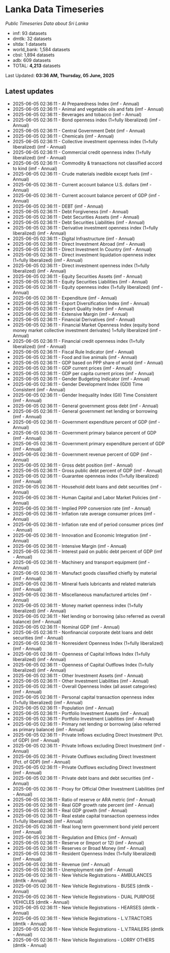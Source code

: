 # Lanka Data Timeseries
*Public Timeseries Data about Sri Lanka*

* imf: 93 datasets
* dmtlk: 32 datasets
* sltda: 1 datasets
* world_bank: 1,584 datasets
* cbsl: 1,894 datasets
* adb: 609 datasets
* TOTAL: **4,213** datasets

Last Updated: **03:36 AM, Thursday, 05 June, 2025**

## Latest updates

* 2025-06-05 02:36:11 - AI Preparedness Index (imf - Annual)
* 2025-06-05 02:36:11 - Animal and vegetable oils and fats (imf - Annual)
* 2025-06-05 02:36:11 - Beverages and tobacco (imf - Annual)
* 2025-06-05 02:36:11 - Bond openness index (1=fully liberalized) (imf - Annual)
* 2025-06-05 02:36:11 - Central Government Debt (imf - Annual)
* 2025-06-05 02:36:11 - Chemicals (imf - Annual)
* 2025-06-05 02:36:11 - Collective investment openness index (1=fully liberalized) (imf - Annual)
* 2025-06-05 02:36:11 - Commercial credit openness index (1=fully liberalized) (imf - Annual)
* 2025-06-05 02:36:11 - Commodity & transactions not classified accord to kind (imf - Annual)
* 2025-06-05 02:36:11 - Crude materials inedible except fuels (imf - Annual)
* 2025-06-05 02:36:11 - Current account balance U.S. dollars (imf - Annual)
* 2025-06-05 02:36:11 - Current account balance percent of GDP (imf - Annual)
* 2025-06-05 02:36:11 - DEBT (imf - Annual)
* 2025-06-05 02:36:11 - Debt Forgiveness (imf - Annual)
* 2025-06-05 02:36:11 - Debt Securities Assets (imf - Annual)
* 2025-06-05 02:36:11 - Debt Securities Liabilities (imf - Annual)
* 2025-06-05 02:36:11 - Derivative investment openness index (1=fully liberalized) (imf - Annual)
* 2025-06-05 02:36:11 - Digital Infrastructure (imf - Annual)
* 2025-06-05 02:36:11 - Direct Investment Abroad (imf - Annual)
* 2025-06-05 02:36:11 - Direct Investment In Country (imf - Annual)
* 2025-06-05 02:36:11 - Direct investment liquidation openness index (1=fully liberalized) (imf - Annual)
* 2025-06-05 02:36:11 - Direct investment openness index (1=fully liberalized) (imf - Annual)
* 2025-06-05 02:36:11 - Equity Securities Assets (imf - Annual)
* 2025-06-05 02:36:11 - Equity Securities Liabilities (imf - Annual)
* 2025-06-05 02:36:11 - Equity openness index (1=fully liberalized) (imf - Annual)
* 2025-06-05 02:36:11 - Expenditure (imf - Annual)
* 2025-06-05 02:36:11 - Export Diversification Index (imf - Annual)
* 2025-06-05 02:36:11 - Export Quality Index (imf - Annual)
* 2025-06-05 02:36:11 - Extensive Margin (imf - Annual)
* 2025-06-05 02:36:11 - Financial Derivatives (imf - Annual)
* 2025-06-05 02:36:11 - Financial Market Openness Index (equity bond money market collective investment derivates) 1=fully liberalized (imf - Annual)
* 2025-06-05 02:36:11 - Financial credit openness index (1=fully liberalized) (imf - Annual)
* 2025-06-05 02:36:11 - Fiscal Rule Indicator (imf - Annual)
* 2025-06-05 02:36:11 - Food and live animals (imf - Annual)
* 2025-06-05 02:36:11 - GDP based on PPP share of world (imf - Annual)
* 2025-06-05 02:36:11 - GDP current prices (imf - Annual)
* 2025-06-05 02:36:11 - GDP per capita current prices (imf - Annual)
* 2025-06-05 02:36:11 - Gender Budgeting Indicator (imf - Annual)
* 2025-06-05 02:36:11 - Gender Development Index (GDI) Time Consistent (imf - Annual)
* 2025-06-05 02:36:11 - Gender Inequality Index (GII) Time Consistent (imf - Annual)
* 2025-06-05 02:36:11 - General government gross debt (imf - Annual)
* 2025-06-05 02:36:11 - General government net lending or borrowing (imf - Annual)
* 2025-06-05 02:36:11 - Government expenditure percent of GDP (imf - Annual)
* 2025-06-05 02:36:11 - Government primary balance percent of GDP (imf - Annual)
* 2025-06-05 02:36:11 - Government primary expenditure percent of GDP (imf - Annual)
* 2025-06-05 02:36:11 - Government revenue percent of GDP (imf - Annual)
* 2025-06-05 02:36:11 - Gross debt position (imf - Annual)
* 2025-06-05 02:36:11 - Gross public debt percent of GDP (imf - Annual)
* 2025-06-05 02:36:11 - Guarantee openness index (1=fully liberalized) (imf - Annual)
* 2025-06-05 02:36:11 - Household debt loans and debt securities (imf - Annual)
* 2025-06-05 02:36:11 - Human Capital and Labor Market Policies (imf - Annual)
* 2025-06-05 02:36:11 - Implied PPP conversion rate (imf - Annual)
* 2025-06-05 02:36:11 - Inflation rate average consumer prices (imf - Annual)
* 2025-06-05 02:36:11 - Inflation rate end of period consumer prices (imf - Annual)
* 2025-06-05 02:36:11 - Innovation and Economic Integration (imf - Annual)
* 2025-06-05 02:36:11 - Intensive Margin (imf - Annual)
* 2025-06-05 02:36:11 - Interest paid on public debt percent of GDP (imf - Annual)
* 2025-06-05 02:36:11 - Machinery and transport equipment (imf - Annual)
* 2025-06-05 02:36:11 - Manufact goods classified chiefly by material (imf - Annual)
* 2025-06-05 02:36:11 - Mineral fuels lubricants and related materials (imf - Annual)
* 2025-06-05 02:36:11 - Miscellaneous manufactured articles (imf - Annual)
* 2025-06-05 02:36:11 - Money market openness index (1=fully liberalized) (imf - Annual)
* 2025-06-05 02:36:11 - Net lending or borrowing (also referred as overall balance) (imf - Annual)
* 2025-06-05 02:36:11 - Nominal GDP (imf - Annual)
* 2025-06-05 02:36:11 - Nonfinancial corporate debt loans and debt securities (imf - Annual)
* 2025-06-05 02:36:11 - Nonresident Openness Index (1=fully liberalized) (imf - Annual)
* 2025-06-05 02:36:11 - Openness of Capital Inflows Index (1=fully liberalized) (imf - Annual)
* 2025-06-05 02:36:11 - Openness of Capital Outflows Index (1=fully liberalized) (imf - Annual)
* 2025-06-05 02:36:11 - Other Investment Assets (imf - Annual)
* 2025-06-05 02:36:11 - Other Investment Liabilities (imf - Annual)
* 2025-06-05 02:36:11 - Overall Openness Index (all asset categories) (imf - Annual)
* 2025-06-05 02:36:11 - Personal capital transaction openness index (1=fully liberalized) (imf - Annual)
* 2025-06-05 02:36:11 - Population (imf - Annual)
* 2025-06-05 02:36:11 - Portfolio Investment Assets (imf - Annual)
* 2025-06-05 02:36:11 - Portfolio Investment Liabilities (imf - Annual)
* 2025-06-05 02:36:11 - Primary net lending or borrowing (also referred as primary balance) (imf - Annual)
* 2025-06-05 02:36:11 - Private Inflows excluding Direct Investment (Pct. of GDP) (imf - Annual)
* 2025-06-05 02:36:11 - Private Inflows excluding Direct Investment (imf - Annual)
* 2025-06-05 02:36:11 - Private Outflows excluding Direct Investment (Pct. of GDP) (imf - Annual)
* 2025-06-05 02:36:11 - Private Outflows excluding Direct Investment (imf - Annual)
* 2025-06-05 02:36:11 - Private debt loans and debt securities (imf - Annual)
* 2025-06-05 02:36:11 - Proxy for Official Other Investment Liabilities (imf - Annual)
* 2025-06-05 02:36:11 - Ratio of reserve or ARA metric (imf - Annual)
* 2025-06-05 02:36:11 - Real GDP growth rate percent (imf - Annual)
* 2025-06-05 02:36:11 - Real GDP growth (imf - Annual)
* 2025-06-05 02:36:11 - Real estate capital transaction openness index (1=fully liberalized) (imf - Annual)
* 2025-06-05 02:36:11 - Real long term government bond yield percent (imf - Annual)
* 2025-06-05 02:36:11 - Regulation and Ethics (imf - Annual)
* 2025-06-05 02:36:11 - Reserve or (Import or 12) (imf - Annual)
* 2025-06-05 02:36:11 - Reserves or Broad Money (imf - Annual)
* 2025-06-05 02:36:11 - Resident Openness Index (1=fully liberalized) (imf - Annual)
* 2025-06-05 02:36:11 - Revenue (imf - Annual)
* 2025-06-05 02:36:11 - Unemployment rate (imf - Annual)
* 2025-06-05 02:36:11 - New Vehicle Registrations - AMBULANCES (dmtlk - Annual)
* 2025-06-05 02:36:11 - New Vehicle Registrations - BUSES (dmtlk - Annual)
* 2025-06-05 02:36:11 - New Vehicle Registrations - DUAL PURPOSE VEHICLES (dmtlk - Annual)
* 2025-06-05 02:36:11 - New Vehicle Registrations - HEARSES (dmtlk - Annual)
* 2025-06-05 02:36:11 - New Vehicle Registrations - L.V.TRACTORS (dmtlk - Annual)
* 2025-06-05 02:36:11 - New Vehicle Registrations - L.V.TRAILERS (dmtlk - Annual)
* 2025-06-05 02:36:11 - New Vehicle Registrations - LORRY OTHERS (dmtlk - Annual)
